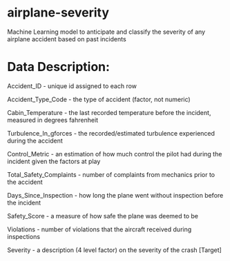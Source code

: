 # airplane-severity

Machine Learning model to anticipate and classify the severity of any airplane accident based on past incidents


# Data Description:

Accident_ID	- unique id assigned to each row

Accident_Type_Code	- the type of accident (factor, not numeric)

Cabin_Temperature	- the last recorded temperature before the incident, measured in degrees fahrenheit

Turbulence_In_gforces	- the recorded/estimated turbulence experienced during the accident

Control_Metric	- an estimation of how much control the pilot had during the incident given the factors at play

Total_Safety_Complaints	- number of complaints from mechanics prior to the accident

Days_Since_Inspection	- how long the plane went without inspection before the incident

Safety_Score	- a measure of how safe the plane was deemed to be

Violations	- number of violations that the aircraft received during inspections

Severity	- a description (4 level factor) on the severity of the crash [Target]
